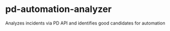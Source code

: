 # pd-automation-analyzer
Analyzes incidents via PD API and identifies good candidates for automation
